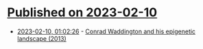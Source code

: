 # [Published on 2023-02-10](index.md)

* [2023-02-10, 01:02:26](https://news.ycombinator.com/item?id=34734196) - [Conrad Waddington and his epigenetic landscape (2013)](https://bitesizebio.com/10999/conrad-waddington-and-his-epigenetic-landscape/)
